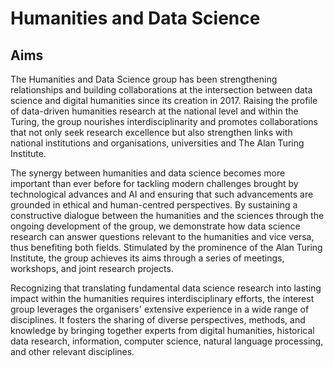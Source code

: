 # Humanities and Data Science

## Aims
The Humanities and Data Science group has been strengthening relationships and building collaborations at the intersection between data science and digital humanities since its creation in 2017. Raising the profile of data-driven humanities research at the national level and within the Turing, the group nourishes interdisciplinarity and promotes collaborations that not only seek research excellence but also strengthen links with national institutions and organisations, universities and The Alan Turing Institute. 


The synergy between humanities and data science becomes more important than ever before for tackling modern challenges brought by technological advances and AI and ensuring that such advancements are grounded in ethical and human-centred perspectives. By sustaining a constructive dialogue between the humanities and the sciences through the ongoing development of the group, we demonstrate how data science research can answer questions relevant to the humanities and vice versa, thus benefiting both fields. Stimulated by the prominence of the Alan Turing Institute, the group achieves its aims through a series of meetings, workshops, and joint research projects. 


Recognizing that translating fundamental data science research into lasting impact within the humanities requires interdisciplinary efforts, the interest group leverages the organisers' extensive experience in a wide range of disciplines. It fosters the sharing of diverse perspectives, methods, and knowledge by bringing together experts from digital humanities, historical data research, information, computer science, natural language processing, and other relevant disciplines.   

 

 
